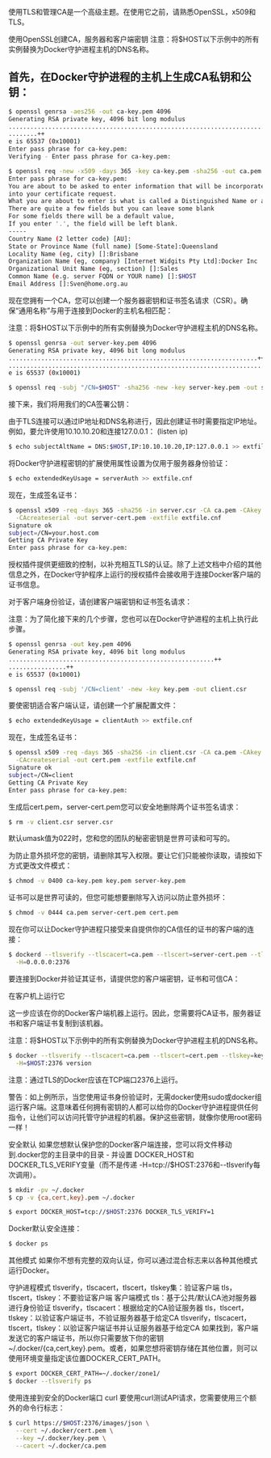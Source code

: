 

使用TLS和管理CA是一个高级主题。在使用它之前，请熟悉OpenSSL，x509和TLS。

使用OpenSSL创建CA，服务器和客户端密钥
注意：将$HOST以下示例中的所有实例替换为Docker守护进程主机的DNS名称。

## 首先，在Docker守护进程的主机上生成CA私钥和公钥：
```sh
$ openssl genrsa -aes256 -out ca-key.pem 4096
Generating RSA private key, 4096 bit long modulus
............................................................................................................................................................................................++
........++
e is 65537 (0x10001)
Enter pass phrase for ca-key.pem:
Verifying - Enter pass phrase for ca-key.pem:

$ openssl req -new -x509 -days 365 -key ca-key.pem -sha256 -out ca.pem
Enter pass phrase for ca-key.pem:
You are about to be asked to enter information that will be incorporated
into your certificate request.
What you are about to enter is what is called a Distinguished Name or a DN.
There are quite a few fields but you can leave some blank
For some fields there will be a default value,
If you enter '.', the field will be left blank.
-----
Country Name (2 letter code) [AU]:
State or Province Name (full name) [Some-State]:Queensland
Locality Name (eg, city) []:Brisbane
Organization Name (eg, company) [Internet Widgits Pty Ltd]:Docker Inc
Organizational Unit Name (eg, section) []:Sales
Common Name (e.g. server FQDN or YOUR name) []:$HOST
Email Address []:Sven@home.org.au
```
现在您拥有一个CA，您可以创建一个服务器密钥和证书签名请求（CSR）。确保“通用名称”与用于连接到Docker的主机名相匹配：

注意：将$HOST以下示例中的所有实例替换为Docker守护进程主机的DNS名称。
```sh
$ openssl genrsa -out server-key.pem 4096
Generating RSA private key, 4096 bit long modulus
.....................................................................++
.................................................................................................++
e is 65537 (0x10001)

$ openssl req -subj "/CN=$HOST" -sha256 -new -key server-key.pem -out server.csr
```
接下来，我们将用我们的CA签署公钥：

由于TLS连接可以通过IP地址和DNS名称进行，因此创建证书时需要指定IP地址。例如，要允许使用10.10.10.20和连接127.0.0.1：
(listen ip)
```sh
$ echo subjectAltName = DNS:$HOST,IP:10.10.10.20,IP:127.0.0.1 >> extfile.cnf
```
将Docker守护进程密钥的扩展使用属性设置为仅用于服务器身份验证：
```sh
$ echo extendedKeyUsage = serverAuth >> extfile.cnf
```
现在，生成签名证书：
```sh
$ openssl x509 -req -days 365 -sha256 -in server.csr -CA ca.pem -CAkey ca-key.pem \
  -CAcreateserial -out server-cert.pem -extfile extfile.cnf
Signature ok
subject=/CN=your.host.com
Getting CA Private Key
Enter pass phrase for ca-key.pem:
```
授权插件提供更细致的控制，以补充相互TLS的认证。除了上述文档中介绍的其他信息之外，在Docker守护程序上运行的授权插件会接收用于连接Docker客户端的证书信息。

对于客户端身份验证，请创建客户端密钥和证书签名请求：

注意：为了简化接下来的几个步骤，您也可以在Docker守护进程的主机上执行此步骤。
```sh
$ openssl genrsa -out key.pem 4096
Generating RSA private key, 4096 bit long modulus
.........................................................++
................++
e is 65537 (0x10001)

$ openssl req -subj '/CN=client' -new -key key.pem -out client.csr
```
要使密钥适合客户端认证，请创建一个扩展配置文件：
```sh
$ echo extendedKeyUsage = clientAuth >> extfile.cnf
```
现在，生成签名证书：
```sh
$ openssl x509 -req -days 365 -sha256 -in client.csr -CA ca.pem -CAkey ca-key.pem \
  -CAcreateserial -out cert.pem -extfile extfile.cnf
Signature ok
subject=/CN=client
Getting CA Private Key
Enter pass phrase for ca-key.pem:
```
生成后cert.pem，server-cert.pem您可以安全地删除两个证书签名请求：
```sh
$ rm -v client.csr server.csr
```
默认umask值为022时，您和您的团队的秘密密钥是世界可读和可写的。

为防止意外损坏您的密钥，请删除其写入权限。要让它们只能被你读取，请按如下方式更改文件模式：
```sh
$ chmod -v 0400 ca-key.pem key.pem server-key.pem
```
证书可以是世界可读的，但您可能想要删除写入访问以防止意外损坏：
```sh
$ chmod -v 0444 ca.pem server-cert.pem cert.pem
```
现在你可以让Docker守护进程只接受来自提供你的CA信任的证书的客户端的连接：
```sh
$ dockerd --tlsverify --tlscacert=ca.pem --tlscert=server-cert.pem --tlskey=server-key.pem \
  -H=0.0.0.0:2376
  ```
要连接到Docker并验证其证书，请提供您的客户端密钥，证书和可信CA：

在客户机上运行它

这一步应该在你的Docker客户端机器上运行。因此，您需要将CA证书，服务器证书和客户端证书复制到该机器。

注意：将$HOST以下示例中的所有实例替换为Docker守护进程主机的DNS名称。
```sh
$ docker --tlsverify --tlscacert=ca.pem --tlscert=cert.pem --tlskey=key.pem \
  -H=$HOST:2376 version
  ```
注意：通过TLS的Docker应该在TCP端口2376上运行。

警告：如上例所示，当您使用证书身份验证时，无需docker使用sudo或docker组运行客户端。这意味着任何拥有密钥的人都可以给你的Docker守护进程提供任何指令，让他们可以访问托管守护进程的机器。保护这些密钥，就像你使用root密码一样！

安全默认
如果您想默认保护您的Docker客户端连接，您可以将文件移动到.docker您的主目录中的目录 - 并设置 DOCKER_HOST和DOCKER_TLS_VERIFY变量（而不是传递 -H=tcp://$HOST:2376和--tlsverify每次调用）。
```sh
$ mkdir -pv ~/.docker
$ cp -v {ca,cert,key}.pem ~/.docker

$ export DOCKER_HOST=tcp://$HOST:2376 DOCKER_TLS_VERIFY=1
```
Docker默认安全连接：
```sh
$ docker ps
```
其他模式
如果你不想有完整的双向认证，你可以通过混合标志来以各种其他模式运行Docker。

守护进程模式
tlsverify，tlscacert，tlscert，tlskey集：验证客户端
tls，tlscert，tlskey：不要验证客户端
客户端模式
tls：基于公共/默认CA池对服务器进行身份验证
tlsverify，tlscacert：根据给定的CA验证服务器
tls，tlscert，tlskey：以验证客户端证书，不验证服务器基于给定CA
tlsverify，tlscacert，tlscert，tlskey：以验证客户端证书并认证服务器基于给定CA
如果找到，客户端发送它的客户端证书，所以你只需要放下你的密钥~/.docker/{ca,cert,key}.pem。或者，如果您想将密钥存储在其他位置，则可以使用环境变量指定该位置DOCKER_CERT_PATH。
```sh
$ export DOCKER_CERT_PATH=~/.docker/zone1/
$ docker --tlsverify ps
```
使用连接到安全的Docker端口 curl
要使用curl测试API请求，您需要使用三个额外的命令行标志：
```sh
$ curl https://$HOST:2376/images/json \
  --cert ~/.docker/cert.pem \
  --key ~/.docker/key.pem \
  --cacert ~/.docker/ca.pem
```